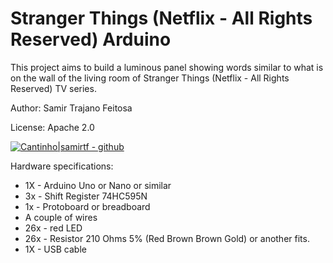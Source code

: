 # Stranger Things (Netflix - All Rights Reserved) Arduino

This project aims to build a luminous panel showing words similar to what is on the wall of the living room of Stranger Things  (Netflix - All Rights Reserved) TV series.

Author: Samir Trajano Feitosa

License: Apache 2.0

[![Cantinho|samirtf - github](https://avatars1.githubusercontent.com/u/5253073?v=3&s=466)](https://github.com/samirtf)


Hardware specifications:
  - 1X - Arduino Uno or Nano or similar
  - 3x - Shift Register 74HC595N
  - 1x - Protoboard or breadboard
  - A couple of wires
  - 26x - red LED
  - 26x - Resistor 210 Ohms 5% (Red Brown Brown Gold) or another fits.
  - 1X - USB cable
  
  
  
  



